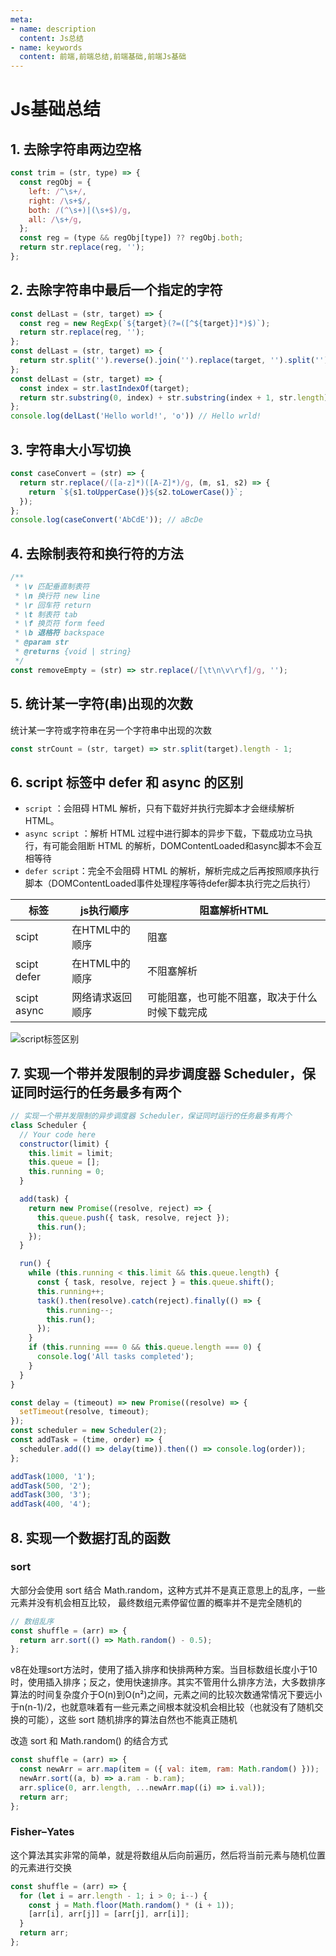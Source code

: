 ```yaml
---
meta:
- name: description
  content: Js总结
- name: keywords
  content: 前端,前端总结,前端基础,前端Js基础
---
```


# Js基础总结

## 1. 去除字符串两边空格

```js
const trim = (str, type) => {
  const regObj = {
    left: /^\s+/,
    right: /\s+$/,
    both: /(^\s+)|(\s+$)/g,
    all: /\s+/g,
  };
  const reg = (type && regObj[type]) ?? regObj.both;
  return str.replace(reg, '');
};
```

## 2. 去除字符串中最后一个指定的字符

```js
const delLast = (str, target) => {
  const reg = new RegExp(`${target}(?=([^${target}]*)$)`);
  return str.replace(reg, '');
};
const delLast = (str, target) => {
  return str.split('').reverse().join('').replace(target, '').split('').reverse().join('');
};
const delLast = (str, target) => {
  const index = str.lastIndexOf(target);
  return str.substring(0, index) + str.substring(index + 1, str.length);
};
console.log(delLast('Hello world!', 'o')) // Hello wrld! 
```

## 3. 字符串大小写切换

```js
const caseConvert = (str) => {
  return str.replace(/([a-z]*)([A-Z]*)/g, (m, s1, s2) => {
    return `${s1.toUpperCase()}${s2.toLowerCase()}`;
  });
};
console.log(caseConvert('AbCdE')); // aBcDe
```

## 4. 去除制表符和换行符的方法

```js
/**
 * \v 匹配垂直制表符
 * \n 换行符 new line
 * \r 回车符 return
 * \t 制表符 tab
 * \f 换页符 form feed
 * \b 退格符 backspace
 * @param str
 * @returns {void | string}
 */
const removeEmpty = (str) => str.replace(/[\t\n\v\r\f]/g, '');
```

## 5. 统计某一字符(串)出现的次数

统计某一字符或字符串在另一个字符串中出现的次数

```js
const strCount = (str, target) => str.split(target).length - 1;
```

## 6. script 标签中 defer 和 async 的区别

+ `script` ：会阻碍 HTML 解析，只有下载好并执行完脚本才会继续解析 HTML。
+ `async script` ：解析 HTML 过程中进行脚本的异步下载，下载成功立马执行，有可能会阻断 HTML 的解析，DOMContentLoaded和async脚本不会互相等待
+ `defer script`：完全不会阻碍 HTML 的解析，解析完成之后再按照顺序执行脚本（DOMContentLoaded事件处理程序等待defer脚本执行完之后执行）

| 标签 | js执行顺序 | 阻塞解析HTML |
| --- | --- | ---|
| scipt | 在HTML中的顺序 | 阻塞 |
| scipt defer | 在HTML中的顺序 | 不阻塞解析 |
| scipt async | 网络请求返回顺序 | 可能阻塞，也可能不阻塞，取决于什么时候下载完成 |

![script标签区别](/img/script标签区别.jpg)


## 7. 实现一个带并发限制的异步调度器 Scheduler，保证同时运行的任务最多有两个

```js
// 实现一个带并发限制的异步调度器 Scheduler，保证同时运行的任务最多有两个
class Scheduler {
  // Your code here
  constructor(limit) {
    this.limit = limit;
    this.queue = [];
    this.running = 0;
  }

  add(task) {
    return new Promise((resolve, reject) => {
      this.queue.push({ task, resolve, reject });
      this.run();
    });
  }

  run() {
    while (this.running < this.limit && this.queue.length) {
      const { task, resolve, reject } = this.queue.shift();
      this.running++;
      task().then(resolve).catch(reject).finally(() => {
        this.running--;
        this.run();
      });
    }
    if (this.running === 0 && this.queue.length === 0) {
      console.log('All tasks completed');
    }
  }
}

const delay = (timeout) => new Promise((resolve) => {
  setTimeout(resolve, timeout);
});
const scheduler = new Scheduler(2);
const addTask = (time, order) => {
  scheduler.add(() => delay(time)).then(() => console.log(order));
};

addTask(1000, '1');
addTask(500, '2');
addTask(300, '3');
addTask(400, '4');
```

## 8. 实现一个数据打乱的函数

### sort
大部分会使用 sort 结合 Math.random，这种方式并不是真正意思上的乱序，一些元素并没有机会相互比较， 最终数组元素停留位置的概率并不是完全随机的

```js
// 数组乱序
const shuffle = (arr) => {
  return arr.sort(() => Math.random() - 0.5);
};
```

v8在处理sort方法时，使用了插入排序和快排两种方案。当目标数组长度小于10时，使用插入排序；反之，使用快速排序。其实不管用什么排序方法，大多数排序算法的时间复杂度介于O(n)到O(n²)之间，元素之间的比较次数通常情况下要远小于n(n-1)/2，也就意味着有一些元素之间根本就没机会相比较（也就没有了随机交换的可能），这些 sort 随机排序的算法自然也不能真正随机

改造 sort 和 Math.random() 的结合方式

```js
const shuffle = (arr) => {
  const newArr = arr.map(item = ({ val: item, ram: Math.random() }));
  newArr.sort((a, b) => a.ram - b.ram);
  arr.splice(0, arr.length, ...newArr.map((i) => i.val));
  return arr;
};
```

### Fisher–Yates

这个算法其实非常的简单，就是将数组从后向前遍历，然后将当前元素与随机位置的元素进行交换

```js
const shuffle = (arr) => {
  for (let i = arr.length - 1; i > 0; i--) {
    const j = Math.floor(Math.random() * (i + 1));
    [arr[i], arr[j]] = [arr[j], arr[i]];
  }
  return arr;
};
```